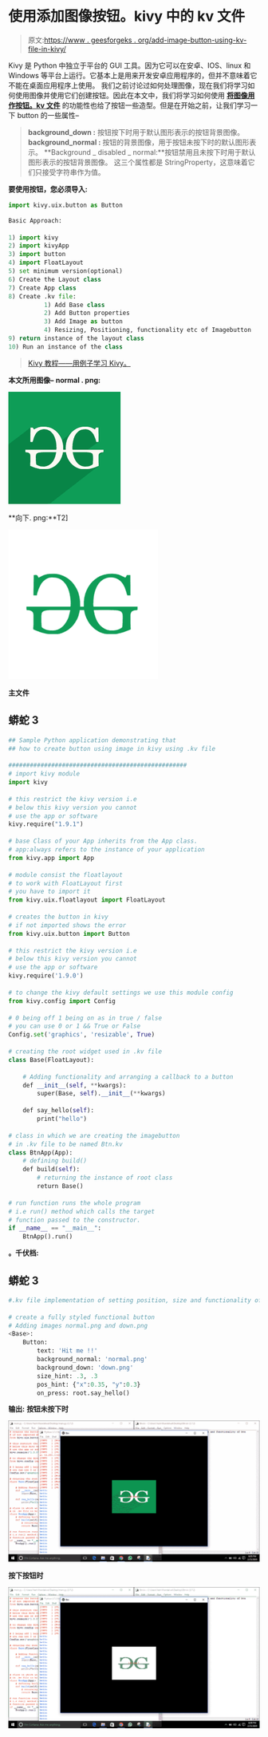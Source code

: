 # 使用添加图像按钮。kivy 中的 kv 文件

> 原文:[https://www . geesforgeks . org/add-image-button-using-kv-file-in-kivy/](https://www.geeksforgeeks.org/add-image-button-using-kv-file-in-kivy/)

Kivy 是 Python 中独立于平台的 GUI 工具。因为它可以在安卓、IOS、linux 和 Windows 等平台上运行。它基本上是用来开发安卓应用程序的，但并不意味着它不能在桌面应用程序上使用。
我们之前讨论过如何处理图像，现在我们将学习如何使用图像并使用它们创建按钮。因此在本文中，我们将学习如何使用 [**将图像用作按钮。kv 文件**](https://www.geeksforgeeks.org/python-kivy-kv-file/) 的功能性也给了按钮一些造型。但是在开始之前，让我们学习一下 button 的一些属性–

> **background_down :** 按钮按下时用于默认图形表示的按钮背景图像。
> **background_normal :** 按钮的背景图像，用于按钮未按下时的默认图形表示。
> **Background _ disabled _ normal:**按钮禁用且未按下时用于默认图形表示的按钮背景图像。
> 这三个属性都是 StringProperty，这意味着它们只接受字符串作为值。

**要使用按钮，您必须导入:**

```py
import kivy.uix.button as Button
```

```py
Basic Approach:

1) import kivy
2) import kivyApp
3) import button
4) import FloatLayout
5) set minimum version(optional)
6) Create the Layout class
7) Create App class
8) Create .kv file:
          1) Add Base class
          2) Add Button properties
          3) Add Image as button
          4) Resizing, Positioning, functionality etc of Imagebutton 
9) return instance of the layout class
10) Run an instance of the class
```

> [Kivy 教程——用例子学习 Kivy。](https://www.geeksforgeeks.org/kivy-tutorial/)

**本文所用图像–**
**normal . png:**

![](img/c8dafd4aec60550340635cfb63e0ad90.png)

**向下. png:**T2]

![](img/68a95c19794f693f7002abcad5295456.png)

**主文件**

## 蟒蛇 3

```py
## Sample Python application demonstrating that  
## how to create button using image in kivy using .kv file

##################################################     
# import kivy module
import kivy

# this restrict the kivy version i.e
# below this kivy version you cannot
# use the app or software
kivy.require("1.9.1")

# base Class of your App inherits from the App class.
# app:always refers to the instance of your application
from kivy.app import App

# module consist the floatlayout
# to work with FloatLayout first
# you have to import it
from kivy.uix.floatlayout import FloatLayout

# creates the button in kivy
# if not imported shows the error
from kivy.uix.button import Button

# this restrict the kivy version i.e  
# below this kivy version you cannot  
# use the app or software  
kivy.require('1.9.0') 

# to change the kivy default settings we use this module config
from kivy.config import Config

# 0 being off 1 being on as in true / false
# you can use 0 or 1 && True or False
Config.set('graphics', 'resizable', True)

# creating the root widget used in .kv file
class Base(FloatLayout):

    # Adding functionality and arranging a callback to a button
    def __init__(self, **kwargs):
        super(Base, self).__init__(**kwargs)

    def say_hello(self):
        print("hello")

# class in which we are creating the imagebutton
# in .kv file to be named Btn.kv
class BtnApp(App):
    # defining build()
    def build(self):
        # returning the instance of root class
        return Base()

# run function runs the whole program
# i.e run() method which calls the target
# function passed to the constructor.
if __name__ == "__main__":
    BtnApp().run()

```

**。千伏档:**

## 蟒蛇 3

```py
#.kv file implementation of setting position, size and functionality of btn  

# create a fully styled functional button
# Adding images normal.png and down.png
<Base>:
    Button:
        text: 'Hit me !!'
        background_normal: 'normal.png'
        background_down: 'down.png'
        size_hint: .3, .3
        pos_hint: {"x":0.35, "y":0.3}
        on_press: root.say_hello()
```

**输出:**
**按钮未按下时**

![](img/ef1a5ba77ae8b70da84deca3aa184dd1.png)

**按下按钮时**

![](img/f4178490770ca9466e164c14b8742483.png)